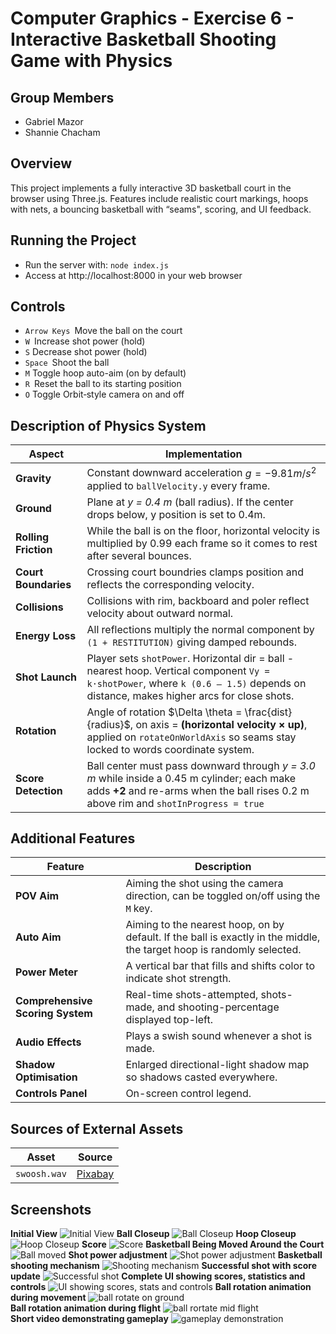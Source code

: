 # Computer Graphics - Exercise 6 - Interactive Basketball Shooting Game with Physics

## Group Members
- Gabriel Mazor
- Shannie Chacham

## Overview
This project implements a fully interactive 3D basketball court in the browser using Three.js. Features include realistic court markings, hoops with nets, a bouncing basketball with “seams", scoring, and UI feedback.

## Running the Project
- Run the server with: `node index.js`
- Access at http://localhost:8000 in your web browser

## Controls
- `Arrow Keys` Move the ball on the court
- `W` Increase shot power (hold)
- `S` Decrease shot power (hold)
- `Space` Shoot the ball
- `M` Toggle hoop auto-aim (on by default)
- `R` Reset the ball to its starting position
- `O` Toggle Orbit‐style camera on and off

## Description of Physics System
| Aspect | Implementation |
|--------|------------------------|
| **Gravity** | Constant downward acceleration $g = -9.81 m/s^2$ applied to `ballVelocity.y` every frame. |
| **Ground** | Plane at *y = 0.4 m* (ball radius). If the center drops below, y position is set to 0.4m.
| **Rolling Friction** | While the ball is on the floor, horizontal velocity is multiplied by 0.99 each frame so it comes to rest after several bounces. |
| **Court Boundaries** | Crossing court boundries clamps position and reflects the corresponding velocity.
| **Collisions** | Collisions with rim, backboard and poler reflect velocity about outward normal.
| **Energy Loss** | All reflections multiply the normal component by `(1 + RESTITUTION)` giving damped rebounds. |
| **Shot Launch** | Player sets `shotPower`. Horizontal dir = ball - nearest hoop. Vertical component `Vy = k·shotPower`, where `k (0.6 – 1.5)` depends on distance, makes higher arcs for close shots. |
| **Rotation** | Angle of rotation $\Delta \theta = \frac{dist}{radius}$, on axis = **(horizontal velocity × up)**, applied on `rotateOnWorldAxis` so seams stay locked to words coordinate system. |
| **Score Detection** | Ball center must pass downward through *y = 3.0 m* while inside a 0.45 m cylinder; each make adds **+2** and re-arms when the ball rises 0.2 m above rim and `shotInProgress = true`|

## Additional Features
| Feature | Description |
|---------|---------|
| **POV Aim** | Aiming the shot using the camera direction, can be toggled on/off using the `M` key. |
| **Auto Aim** | Aiming to the nearest hoop, on by default. If the ball is exactly in the middle, the target hoop is randomly selected. |
| **Power Meter** | A vertical bar that fills and shifts color to indicate shot strength. |
| **Comprehensive Scoring System** | Real-time shots-attempted, shots-made, and shooting-percentage displayed top-left. |
| **Audio Effects** | Plays a swish sound whenever a shot is made. |
| **Shadow Optimisation** | Enlarged directional-light shadow map so shadows casted everywhere. |
| **Controls Panel** | On-screen control legend. |

## Sources of External Assets
| Asset                       | Source |
|-----------------------------|------------------|
| `swoosh.wav` | [Pixabay](https://pixabay.com/) |

## Screenshots
**Initial View**
![Initial View](imgs/initial_view.png)
**Ball Closeup**
![Ball Closeup](imgs/ball_closeup.png)
**Hoop Closeup**
![Hoop Closeup](imgs/hoop_closeup.png)
**Score**
![Score](imgs/ball_in_hoop.png)
**Basketball Being Moved Around the Court**
![Ball moved](imgs/ball_moved_around.png)
**Shot power adjustment**
![Shot power adjustment](imgs/shot_power_adjustment.png)
**Basketball shooting mechanism**
![Shooting mechanism](imgs/ball_shooting_mechanism.png)
**Successful shot with score update**
![Successful shot](imgs/successful_shot.png)
**Complete UI showing scores, statistics and controls**
![UI showing scores, stats and controls](imgs/complete_ui.png)
**Ball rotation animation during movement**
![ball rotate on ground](imgs/ball_rotating.gif)<br>
**Ball rotation animation during flight**
![ball rortate mid flight](imgs/rotate_flight.gif)<br>
**Short video demonstrating gameplay**
![gameplay demonstration](imgs/gameplay.gif)<br>